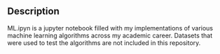 ## Description
ML.ipyn is a jupyter notebook filled with my implementations of various machine learning algorithms across my academic career.
Datasets that were used to test the algorithms are not included in this repository.
